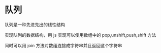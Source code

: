 # 队列

队列是一种先进先出的线性结构

实现队列的数据结构，用 js 实现可以使用数组中的 pop,unshift,push,shift 方法

同时可以用 join 方法对数组连接成字符串并且返回这个字符串
